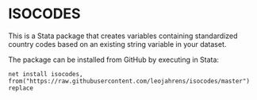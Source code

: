 # ISOCODES

This is a Stata package that creates variables containing standardized country codes based on an existing string variable in your dataset.

The package can be installed from GitHub by executing in Stata:
```
net install isocodes, from("https://raw.githubusercontent.com/leojahrens/isocodes/master") replace
```